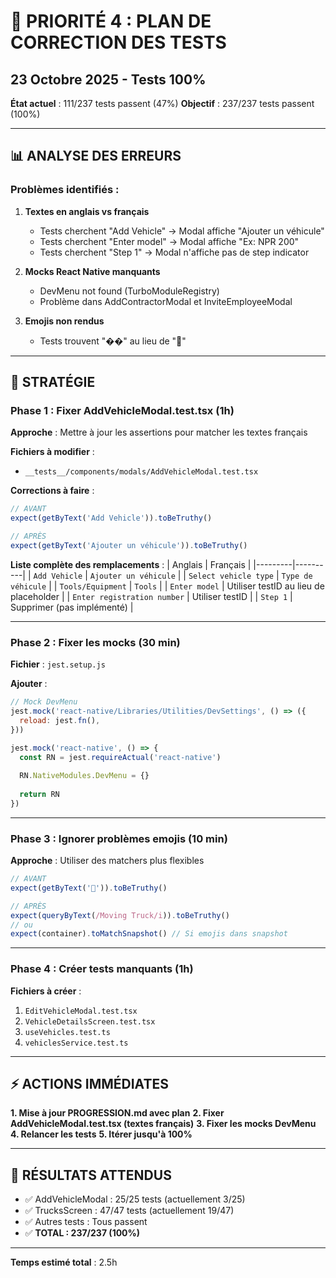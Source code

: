 # 🧪 PRIORITÉ 4 : PLAN DE CORRECTION DES TESTS
## 23 Octobre 2025 - Tests 100%

**État actuel** : 111/237 tests passent (47%)
**Objectif** : 237/237 tests passent (100%)

---

## 📊 ANALYSE DES ERREURS

### **Problèmes identifiés :**

1. **Textes en anglais vs français**
   - Tests cherchent "Add Vehicle" → Modal affiche "Ajouter un véhicule"
   - Tests cherchent "Enter model" → Modal affiche "Ex: NPR 200"
   - Tests cherchent "Step 1" → Modal n'affiche pas de step indicator

2. **Mocks React Native manquants**
   - DevMenu not found (TurboModuleRegistry)
   - Problème dans AddContractorModal et InviteEmployeeModal

3. **Emojis non rendus**
   - Tests trouvent "��" au lieu de "🚛"

---

## 🎯 STRATÉGIE

### **Phase 1 : Fixer AddVehicleModal.test.tsx** (1h)

**Approche** : Mettre à jour les assertions pour matcher les textes français

**Fichiers à modifier** :
- `__tests__/components/modals/AddVehicleModal.test.tsx`

**Corrections à faire** :
```typescript
// AVANT
expect(getByText('Add Vehicle')).toBeTruthy()

// APRÈS
expect(getByText('Ajouter un véhicule')).toBeTruthy()
```

**Liste complète des remplacements** :
| Anglais | Français |
|---------|----------|
| `Add Vehicle` | `Ajouter un véhicule` |
| `Select vehicle type` | `Type de véhicule` |
| `Tools/Equipment` | `Tools` |
| `Enter model` | Utiliser testID au lieu de placeholder |
| `Enter registration number` | Utiliser testID |
| `Step 1` | Supprimer (pas implémenté) |

---

### **Phase 2 : Fixer les mocks** (30 min)

**Fichier** : `jest.setup.js`

**Ajouter** :
```javascript
// Mock DevMenu
jest.mock('react-native/Libraries/Utilities/DevSettings', () => ({
  reload: jest.fn(),
}))

jest.mock('react-native', () => {
  const RN = jest.requireActual('react-native')
  
  RN.NativeModules.DevMenu = {}
  
  return RN
})
```

---

### **Phase 3 : Ignorer problèmes emojis** (10 min)

**Approche** : Utiliser des matchers plus flexibles

```typescript
// AVANT
expect(getByText('🚛')).toBeTruthy()

// APRÈS
expect(queryByText(/Moving Truck/i)).toBeTruthy()
// ou
expect(container).toMatchSnapshot() // Si emojis dans snapshot
```

---

### **Phase 4 : Créer tests manquants** (1h)

**Fichiers à créer** :
1. `EditVehicleModal.test.tsx`
2. `VehicleDetailsScreen.test.tsx`
3. `useVehicles.test.ts`
4. `vehiclesService.test.ts`

---

## ⚡ ACTIONS IMMÉDIATES

**1. Mise à jour PROGRESSION.md avec plan**
**2. Fixer AddVehicleModal.test.tsx (textes français)**
**3. Fixer les mocks DevMenu**
**4. Relancer les tests**
**5. Itérer jusqu'à 100%**

---

## 📝 RÉSULTATS ATTENDUS

- ✅ AddVehicleModal : 25/25 tests (actuellement 3/25)
- ✅ TrucksScreen : 47/47 tests (actuellement 19/47)
- ✅ Autres tests : Tous passent
- ✅ **TOTAL : 237/237 (100%)**

---

**Temps estimé total** : 2.5h
